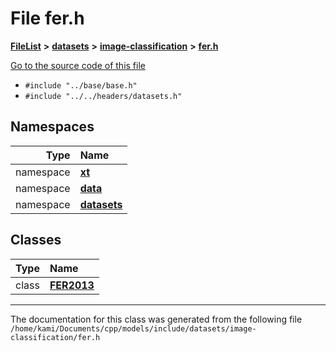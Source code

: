 

# File fer.h



[**FileList**](files.md) **>** [**datasets**](dir_29ff4802398ba4a572b958e731c7adb4.md) **>** [**image-classification**](dir_9d21d6f83a70094db43fe94b096ae893.md) **>** [**fer.h**](fer_8h.md)

[Go to the source code of this file](fer_8h_source.md)



* `#include "../base/base.h"`
* `#include "../../headers/datasets.h"`













## Namespaces

| Type | Name |
| ---: | :--- |
| namespace | [**xt**](namespacext.md) <br> |
| namespace | [**data**](namespacext_1_1data.md) <br> |
| namespace | [**datasets**](namespacext_1_1data_1_1datasets.md) <br> |


## Classes

| Type | Name |
| ---: | :--- |
| class | [**FER2013**](classxt_1_1data_1_1datasets_1_1FER2013.md) <br> |



















































------------------------------
The documentation for this class was generated from the following file `/home/kami/Documents/cpp/models/include/datasets/image-classification/fer.h`

